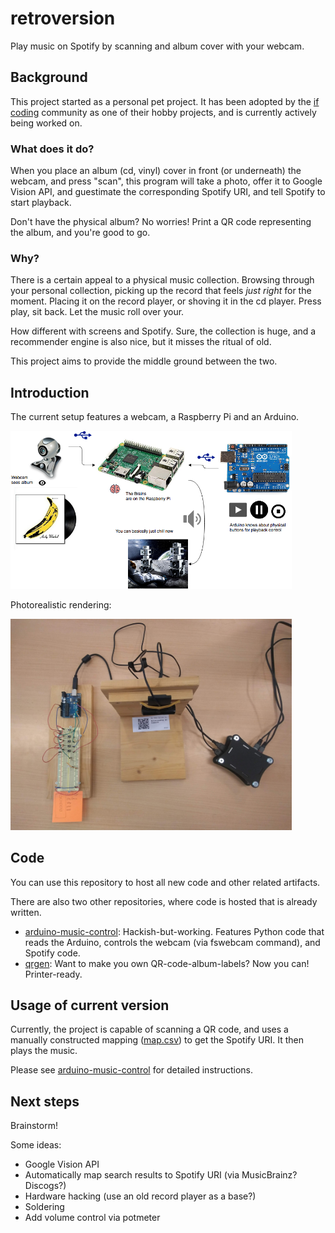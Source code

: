 # retroversion

Play music on Spotify by scanning and album cover with your webcam.

## Background

This project started as a personal pet project. It has been adopted by the [if coding](https://www.ifcoding.nl/) community as one of their hobby projects, and is currently actively being worked on.

### What does it do?

When you place an album (cd, vinyl) cover in front (or underneath) the webcam, and press "scan", this program will take a photo, offer it to Google Vision API, and guestimate the corresponding Spotify URI, and tell Spotify to start playback.

Don't have the physical album? No worries! Print a QR code representing the album, and you're good to go.

### Why?

There is a certain appeal to a physical music collection. Browsing through your personal collection, picking up the record that feels _just right_ for the moment. Placing it on the record player, or shoving it in the cd player. Press play, sit back. Let the music roll over your.

How different with screens and Spotify. Sure, the collection is huge, and a recommender engine is also nice, but it misses the ritual of old.

This project aims to provide the middle ground between the two.

## Introduction

The current setup features a webcam, a Raspberry Pi and an Arduino.

[<img src="images/retroversion1.png" style="max-width: 450px;">](images/retroversion1.png)

Photorealistic rendering:

[<img src="images/setup-2018-10-05.jpg" style="max-width: 450px;">](images/setup-2018-10-05.jpg)

## Code

You can use this repository to host all new code and other related artifacts.

There are also two other repositories, where code is hosted that is already written.

* [arduino-music-control](https://github.com/tssmits/arduino-music-control): Hackish-but-working. Features Python code that reads the Arduino, controls the webcam (via fswebcam command), and Spotify code.
* [qrgen](https://github.com/tssmits/qrgen): Want to make you own QR-code-album-labels? Now you can! Printer-ready.

## Usage of current version

Currently, the project is capable of scanning a QR code, and uses a manually constructed mapping ([map.csv](https://github.com/tssmits/arduino-music-control/map.csv)) to get the Spotify URI. It then plays the music.

Please see [arduino-music-control](https://github.com/tssmits/arduino-music-control) for detailed instructions.

## Next steps

Brainstorm!

Some ideas:

* Google Vision API
* Automatically map search results to Spotify URI (via MusicBrainz? Discogs?)
* Hardware hacking (use an old record player as a base?)
* Soldering
* Add volume control via potmeter
